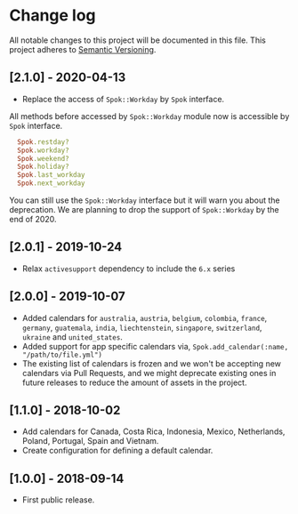 # Change log

All notable changes to this project will be documented in this file.
This project adheres to [Semantic Versioning](http://semver.org/).

## [2.1.0] - 2020-04-13

* Replace the access of `Spok::Workday` by `Spok` interface. 

All methods before accessed by `Spok::Workday` module now is accessible by `Spok` interface.

```ruby
  Spok.restday?
  Spok.workday?
  Spok.weekend?
  Spok.holiday?
  Spok.last_workday
  Spok.next_workday
```

You can still use the `Spok::Workday` interface but it will warn you about the deprecation. We are planning to drop the support of `Spok::Workday` by the end of 2020.

## [2.0.1] - 2019-10-24

* Relax `activesupport` dependency to include the `6.x` series

## [2.0.0] - 2019-10-07

- Added calendars for `australia`, `austria`, `belgium`, `colombia`, `france`, `germany`,
  `guatemala`, `india`, `liechtenstein`, `singapore`, `switzerland`, `ukraine` and `united_states`.
- Added support for app specific calendars via, `Spok.add_calendar(:name, "/path/to/file.yml")`
- The existing list of calendars is frozen and we won't be accepting new calendars via Pull Requests,
  and we might deprecate existing ones in future releases to reduce the amount of assets in the project.

## [1.1.0] - 2018-10-02
- Add calendars for Canada, Costa Rica, Indonesia, Mexico, Netherlands, Poland, Portugal, Spain and Vietnam.
- Create configuration for defining a default calendar.

## [1.0.0] - 2018-09-14
- First public release.

